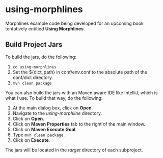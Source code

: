 # using-morphlines 

Morphlines example code being developed for an upcoming book tentatively entitled **Using Morphlines**.

## Build Project Jars

To build the jars, do the following: 

 1. `cd using-morphlines`
 2. Set the ${dict_path} in conf/env.conf to the absolute path of the conf/dict directory.
 3. `mvn clean package`

You can also build the jars with an Maven aware IDE like IntelliJ, which is what I use.  To build that way, do the following:

 1. At the main dialog box, click on **Open**.
 2. Navigate to the *using-morphline* directory.
 3. Click on **Open**.
 4. Click on **Maven Properties** tab to the right of the main window.
 5. Click on **Maven Execute Goal**.
 6. Type `mvn clean package`.
 7. Click on **Execute**.
 
 The jars will be located in the *target* directory of each subproject.